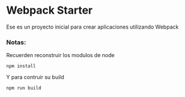# Webpack Starter

Ese es un proyecto inicial para crear aplicaciones utilizando Webpack

### Notas:
Recuerden reconstruir los modulos de node
```
npm install
```
Y para contruir su build
```
npm run build
```